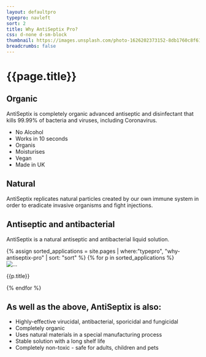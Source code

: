 ```yaml
---
layout: defaultpro
typepro: navleft
sort: 2
title: Why AntiSeptix Pro?
css: d-none d-sm-block
thumbnail: https://images.unsplash.com/photo-1626202373152-8db1760c8f61?ixlib=rb-1.2.1&ixid=MnwxMjA3fDB8MHxwaG90by1wYWdlfHx8fGVufDB8fHx8&auto=format&fit=crop&w=1180&q=80
breadcrumbs: false
---
```

# {{page.title}}

## Organic

AntiSeptix is completely organic advanced antiseptic and disinfectant that kills 99.99% of bacteria and viruses, including Coronavirus.

- No Alcohol
- Works in 10 seconds
- Organis
- Moisturises
- Vegan
- Made in UK

## Natural

AntiSeptix replicates natural particles created by our own immune system in order to eradicate invasive organisms and fight injections.

## Antiseptic and antibacterial

AntiSeptix is a natural antiseptic and antibacterial liquid solution.

<div class="container py-3 g-sm-0 subcardssections">
    <div class="row">
        {% assign sorted_applications = site.pages | where:"typepro", "why-antiseptix-pro" | sort: "sort" %}
        {% for p in sorted_applications %}
            <div class="col-12 col-sm-6 col-md-4 py-3">
                <div class="card">
                    <a old-href="{{ site.baseurl }}{{ p.url }}" class="text-decoration-none fw-bold text-dark">
                        <img src="{{ p.thumbnail }}" class="card-img-top" alt="...">
                        <div class="card-body text-center">
                        <p class="card-text">{{p.title}}</p>
                        </div>
                    </a>
                  </div>
        </div>
        {% endfor %}
    </div>
    
</div>

## As well as the above, AntiSeptix is also:

- Highly-effective virucidal, antibacterial, sporicidal and fungicidal
- Completely organic
- Uses natural materials in a special manufacturing process
- Stable solution with a long shelf life
- Completely non-toxic - safe for adults, children and pets